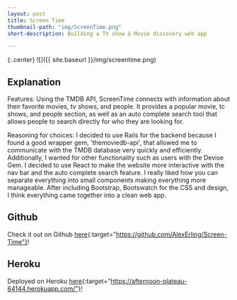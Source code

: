 ```yaml
---
layout: post
title: Screen Time
thumbnail-path: "img/ScreenTime.png"
short-description: Building a TV show & Movie discovery web app

---
```


{:.center}
![]({{ site.baseurl }}/img/screentime.png)

## Explanation

Features: Using the TMDB API, ScreenTime connects with information about their favorite movies, tv shows, and people. It provides a popular movie, tc shows, and people section, as well as an auto complete search tool that allows people to search directly for who they are looking for.

Reasoning for choices: I decided to use Rails for the backend because I found a good wrapper gem, 'themoviedb-api', that allowed me to communicate with the TMDB database very quickly and efficiently. Additionally, I wanted for other functionality such as users with the Devise Gem. I decided to use React to make the website more interactive with the nav bar and the auto complete search feature. I really liked how you can separate everything into small components making everything more manageable. After including Bootstrap, Bootswatch for the CSS and design, I think everything came together into a clean web app.


## Github

Check it out on Github [here](https://github.com/AlexErling/Screen-Time){:target="https://github.com/AlexErling/Screen-Time"}!

## Heroku
Deployed on Heroku 
[here](https://afternoon-plateau-64144.herokuapp.com/){:target="https://afternoon-plateau-64144.herokuapp.com/"}!

